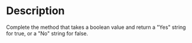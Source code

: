 # Description

Complete the method that takes a boolean value and return a "Yes" string for true, or a "No" string for false.
